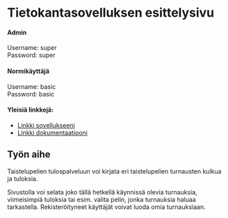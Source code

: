 # Tietokantasovelluksen esittelysivu

#### Admin
Username: super  
Password: super  
#### Normikäyttäjä
Username: basic  
Password: basic  

#### Yleisiä linkkejä:

* [Linkki sovellukseeni](http://madamada.users.cs.helsinki.fi/tournaments/)
* [Linkki dokumentaatiooni](https://github.com/Heliozoa/Tsoha-Bootstrap/blob/master/doc/dokumentaatio.md)

## Työn aihe
Taistelupelien tulospalveluun voi kirjata eri taistelupelien turnausten kulkua ja tuloksia.

Sivustolla voi selata joko tällä hetkellä käynnissä olevia turnauksia, viimeisimpiä tuloksia tai esim. valita pelin, jonka turnauksia haluaa tarkastella. Rekisteröityneet käyttäjät voivat luoda omia turnauksiaan.
